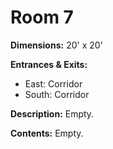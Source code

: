 # Room 7

**Dimensions:** 20' x 20'

**Entrances & Exits:**
- East: Corridor
- South: Corridor

**Description:**
Empty.

**Contents:**
Empty.